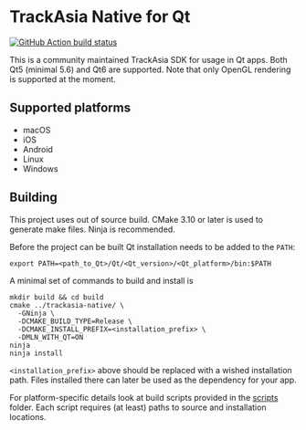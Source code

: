 # TrackAsia Native for Qt

[![GitHub Action build status](https://github.com/track-asia/trackasia-native/workflows/qt-ci/badge.svg)](https://github.com/track-asia/trackasia-native/actions/workflows/qt-ci.yml) 

This is a community maintained TrackAsia SDK for usage in Qt apps.
Both Qt5 (minimal 5.6) and Qt6 are supported.
Note that only OpenGL rendering is supported at the moment.

## Supported platforms

- macOS
- iOS
- Android
- Linux
- Windows

## Building

This project uses out of source build. CMake 3.10 or later is used to generate
make files. Ninja is recommended.

Before the project can be built Qt installation needs to be added to the `PATH`:

```shell
export PATH=<path_to_Qt>/Qt/<Qt_version>/<Qt_platform>/bin:$PATH
```

A minimal set of commands to build and install is

```shell
mkdir build && cd build
cmake ../trackasia-native/ \
  -GNinja \
  -DCMAKE_BUILD_TYPE=Release \
  -DCMAKE_INSTALL_PREFIX=<installation_prefix> \
  -DMLN_WITH_QT=ON
ninja
ninja install
```

`<installation_prefix>` above should be replaced with a wished installation path.
Files installed there can later be used as the dependency for your app.

For platform-specific details look at build scripts provided
in the [scripts](scripts) folder. Each script requires (at least) paths
to source and installation locations.

